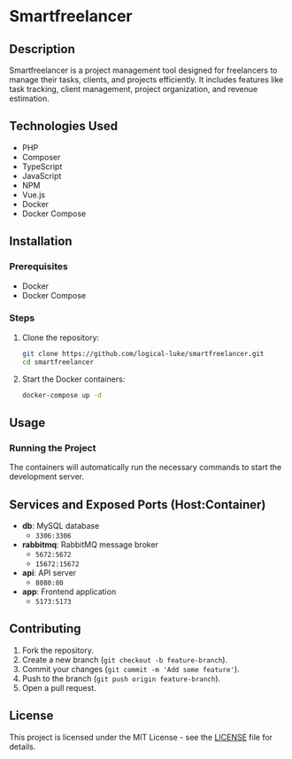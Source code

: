 # Smartfreelancer

## Description

Smartfreelancer is a project management tool designed for freelancers to manage their tasks, clients, and projects efficiently. It includes features like task tracking, client management, project organization, and revenue estimation.

## Technologies Used

- PHP
- Composer
- TypeScript
- JavaScript
- NPM
- Vue.js
- Docker
- Docker Compose

## Installation

### Prerequisites

- Docker
- Docker Compose

### Steps

1. Clone the repository:
    ```sh
    git clone https://github.com/logical-luke/smartfreelancer.git
    cd smartfreelancer
    ```

2. Start the Docker containers:
    ```sh
    docker-compose up -d
    ```

## Usage

### Running the Project

The containers will automatically run the necessary commands to start the development server.

## Services and Exposed Ports (Host:Container)

- **db**: MySQL database
  - `3306:3306`
- **rabbitmq**: RabbitMQ message broker
  - `5672:5672`
  - `15672:15672`
- **api**: API server
  - `8080:80`
- **app**: Frontend application
  - `5173:5173`

## Contributing

1. Fork the repository.
2. Create a new branch (`git checkout -b feature-branch`).
3. Commit your changes (`git commit -m 'Add some feature'`).
4. Push to the branch (`git push origin feature-branch`).
5. Open a pull request.

## License

This project is licensed under the MIT License - see the [LICENSE](LICENSE) file for details.